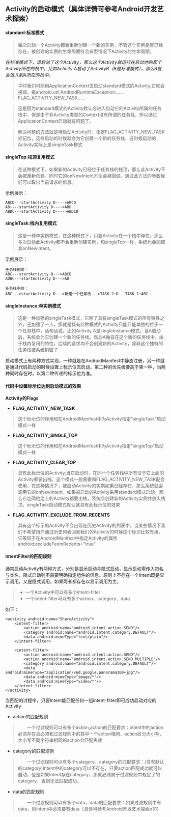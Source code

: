 ## Activity的启动模式（具体详情可参考Android开发艺术探索） ##

#### standard:标准模式 ####

> 每次启动一个Activity都会重新创建一个新的实例，不管这个实例是否已经存在。被创建的实例的生命周期符合典型情况下Activity的生命周期。 

*在标准模式下，谁启动了这个Activity，那么这个Activity就运行在启动他的那个Activity所在的栈中。比如Acticity A启动了ActivityB（B是标准模式），那么B就会进入到A所在的栈中。*

> 平时我们可能用ApplicationContext去启动standard模式的Activity,它就会报错，报android.util.AndroidRuntimeException:……FLAG_ACTIVITY_NEW_TASK……

>这是因为standard模式的Activity默认会进入启动它的Activity所属的任务栈中，但是由于非Activity类型的Context没有所谓的任务栈，所以通过ApplicationContext启动就有问题了。

> 解决问题的方法就是待启动Activity时，指定FLAG_ACTIVITY_NEW_TASK标记位，这样启动的时候就会为它创建一个新的任务栈，这时候启动的Activity实际上是singleTask模式

#### singleTop:栈顶复用模式 ####

> 在这种模式下，如果新的Activity已经位于任务栈的栈顶，那么此Activity不会被重新创建，同时它的onNewIntent方法会被回调，通过此方法的参数我们可以取出当前请求的信息。

示例展示：

	ABCD---startActivity D---->ABCD
	AB----startActivity D---->ABD
	ABDC---startActivity D---->ABDCD

#### singleTask:栈内复用模式 ####

> 这是一种单实例模式，在这种模式下，只要Activity在一个栈中存在，那么多次启动此Activity都不会重新创建实例，和singleTop一样，系统也会回调其onNewIntent。

示例展示：

	任务栈相同：
	ABC---startActivity D--->ABCD
	ADBC---startActivity D--->AD

	任务栈不同：
	ABC--->startActivity D--->新建一个任务栈--->TASK_2:D   TASK_1:ABC

#### singleInstance:单实例模式 ####

> 这是一种加强的singleTask模式，它除了具有singleTask模式的所有特性之外，还加强了一点，那就是具有此种模式的Activity只能只能单独的位于一个任务栈中，话句话说，比如Activity A是singleInstance模式，当A启动后，系统会为它创建一个新的任务栈，然后A独自在这个新的任务栈中，由于栈内复用的特性，后续的请求均不会创建新的Activity，除非这个独特的任务栈被系统销毁了

启动模式上有两种方式实现，一种就是在AndroidManifest中静态注册，另一种就是通过代码启动的时候设置上标示位去启动，第二种的优先级要高于第一种，当两种同时存在时，以第二种传递的标示位为准。

#### 代码中设置标示位达到启动模式的效果 ####

**Activity的Flags**

- **FLAG_ACTIVITY_NEW_TASK**

> 这个标示位的作用和在AndroidManifest中为Activity指定“singleTask”启动模式一样

- **FLAG_ACTIVITY_SINGLE_TOP**

> 这个标示位的作用和在AndroidManifest中为Activity指定“singleTop”启动模式一样

- **FLAG_ACTIVITY_CLEAR_TOP**

> 具有此标示位的Activity,当它启动时，在同一个任务栈中所有位于它上面的Activity都要出栈。这个模式一般需要和FLAG_ACTIVITY_NEW_TASK配合使用，在这种情况下，被启动Activity的实例如果已经存在，那么系统就会调用它的onNewIntent。如果被启动的Activity采用standard模式启动，那么它连同他之上的Activity都要出栈，系统会创建新的Activity实例并放入栈顶，singleTask启动模式默认就具有此标示位的效果

- **FLAG_ACTIVITY_EXCLUDE_FROM_RECENTS**

> 具有这个标示的Activity不会出现在历史Activity的列表中，当某些情况下我们不希望用户通过历史列表回到我们的Activity的时候这个标识比较有用。它等同于在AndroidManifest中指定Activity的属性android:excludeFeomRecents="true"

#### IntentFilter的匹配规则 ####

通常启动Activity有两种方式，分别是显示启动与隐式启动，显示启动需传入包名与类名，隐式启动则不需要明确指定组件的信息。原则上不存在一个Intent既是显示调用，又是隐式调用，如果两者都存在以显示调用为主。

> - 一个Activity中可以有多个intent-filter
> - 一个intent-filter可以有多个action、category、data

如下：

```
<activity android:name="ShareActivity">
	<intent-filter>
		<action android:name="android.intent.action.SEND"/>
		<category android:name="android.intent.category.DEFAULT"/>
		<data android:mimeType="text/plain"/>
	</intent-filter>

	<intent-filter>
		<action android:name="android.intent.action.SEND"/>
		<action android:name="android.intent.action.SEND_MULTIPLE"/>
		<category android:name="android.intent.category.DEFAULT"/>
		<data android:mimeType="application/vnd.google.panorama360+jpg"/>
		<data android:mimeType="image/*"/>
		<data android:mimeType="video/*"/>
	</intent-filter>
</activity>
```

当匹配的过程中，只要Intent能匹配任何一组intent-filter即可成功启动对应的Activity

- action的匹配规则

> &emsp;&emsp;一个过滤规则可以有多个action,action的匹配要求：Intent中的action必须存在且必须和过滤规则中的其中一个action相同，action区分大小写，大小写不同字符串相同的action会匹配失效

- category的匹配规则

> &emsp;&emsp;一个过滤规则可以有多个category，category的匹配要求：(含有默认的category)Intent中的category可以不存在，只要action匹配成功就可以启动，但是如果Intent存在category，那就必须属于过滤规则中规定了的category，否则无法匹配成功。

- data的匹配规则

> &emsp;&emsp;一个过滤规则可以有多个data，data的匹配要求：如果过滤规则中有data，则Intent中必须要有data（具体可参考Android开发艺术探索p31）

